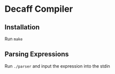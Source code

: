 # Decaff Compiler
## Installation
Run `make`

## Parsing Expressions
Run `./parser` and input the expression into the stdin
